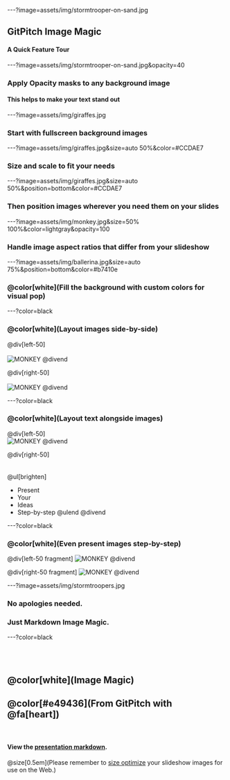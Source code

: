 ---?image=assets/img/stormtrooper-on-sand.jpg

## GitPitch Image Magic

#### A Quick Feature Tour

---?image=assets/img/stormtrooper-on-sand.jpg&opacity=40

### Apply Opacity masks to any background image
#### This helps to make your text stand out

---?image=assets/img/giraffes.jpg

### Start with fullscreen background images

---?image=assets/img/giraffes.jpg&size=auto 50%&color=#CCDAE7

### Size and scale to fit your needs

---?image=assets/img/giraffes.jpg&size=auto 50%&position=bottom&color=#CCDAE7

### Then position images wherever you need them on your slides

---?image=assets/img/monkey.jpg&size=50% 100%&color=lightgray&opacity=100

### Handle image aspect ratios that differ from your slideshow

---?image=assets/img/ballerina.jpg&size=auto 75%&position=bottom&color=#b7410e

### @color[white](Fill the background with custom colors for visual pop)

---?color=black

### @color[white](Layout images side-by-side)

@div[left-50]
<br><br>
![MONKEY](assets/img/cat-eyes.jpg)
@divend

@div[right-50]
<br><br>
![MONKEY](assets/img/cat-grouchy.jpg)
@divend

---?color=black

### @color[white](Layout text alongside images)

@div[left-50]
<br>
![MONKEY](assets/img/zebra.jpg)
@divend

@div[right-50]
<br><br><br>
@ul[brighten]
- Present
- Your
- Ideas
- Step-by-step
@ulend
@divend

---?color=black

### @color[white](Even present images step-by-step)

@div[left-50 fragment]
![MONKEY](assets/img/baboon.jpg)
@divend

@div[right-50 fragment]
![MONKEY](assets/img/orangutan.jpg)
@divend

---?image=assets/img/stormtroopers.jpg

### No apologies needed.
### Just Markdown Image Magic.

---?color=black

<br><br>

## @color[white](Image Magic)
## @color[#e49436](From GitPitch with @fa[heart])

<br>

#### View the [presentation markdown](https://github.com/gitpitch/feature-demo/blob/customize-image-size/PITCHME.md).

@size[0.5em](Please remember to <a href="http://tinypng.com">size optimize</a> your slideshow images for use on the Web.)



